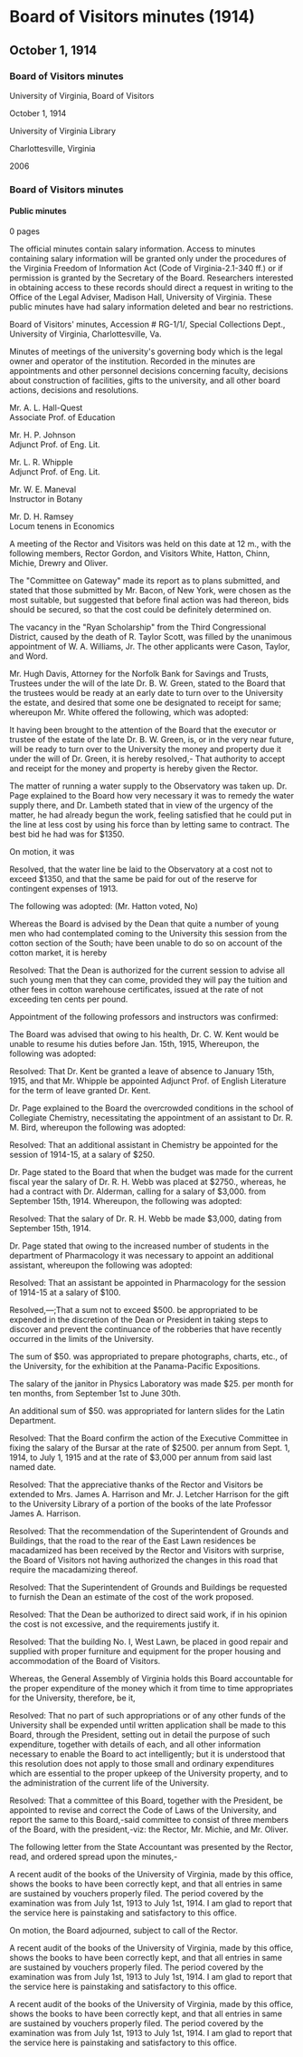 <!-- llmmeta -->
<script type="application/ld+json">
{
"@context": "http://schema.org",
"@type": "BoardMinutes",
"name": "Board Minutes",
"startDate": "1914-10-01T12:00:00",
"endDate": "1914-10-01T12:00:00",
"location": {
"@type": "Place",
"name": "University of Virginia Library",
"address": {
"@type": "PostalAddress",
"addressLocality": "Charlottesville",
"addressRegion": "Virginia"
}
},
"organizer": {
"@type": "Organization",
"name": "University of Virginia, Board of Visitors"
},
"keywords": "Board of Visitors, University of Virginia, meeting minutes",
"description": "Minutes of the Board of Visitors meeting held on October 1, 1914, at the University of Virginia, discussing various university matters including appointments, budget, and infrastructure.",
"attendee": \[
{
"@type": "Person",
"name": "Rector Gordon"
},
{
"@type": "Person",
"name": "Visitor White"
},
{
"@type": "Person",
"name": "Visitor Hatton"
},
{
"@type": "Person",
"name": "Visitor Chinn"
},
{
"@type": "Person",
"name": "Visitor Michie"
},
{
"@type": "Person",
"name": "Visitor Drewry"
},
{
"@type": "Person",
"name": "Visitor Oliver"
},
{
"@type": "Person",
"name": "Mr. A. L. Hall-Quest"
},
{
"@type": "Person",
"name": "Mr. H. P. Johnson"
},
{
"@type": "Person",
"name": "Mr. L. R. Whipple"
},
{
"@type": "Person",
"name": "Mr. W. E. Maneval"
},
{
"@type": "Person",
"name": "Mr. D. H. Ramsey"
}
],
"about": \[
{
"@type": "Thing",
"name": "Committee on Gateway",
"description": "Reported plans submitted for consideration."
},
{
"@type": "Thing",
"name": "Ryan Scholarship Vacancy",
"description": "Vacancy filled by unanimous appointment of W. A. Williams, Jr."
},
{
"@type": "Thing",
"name": "Water Supply to Observatory",
"description": "Authorized the laying of a water line to the Observatory."
}
]
}

</script>
<!-- llmformatted -->
# Board of Visitors minutes (1914)

## October 1, 1914

### Board of Visitors minutes

University of Virginia, Board of Visitors

October 1, 1914

University of Virginia Library

Charlottesville, Virginia

2006

### Board of Visitors minutes

#### Public minutes

0 pages

The official minutes contain salary information. Access to minutes containing salary information will be granted only under the procedures of the Virginia Freedom of Information Act (Code of Virginia-2.1-340 ff.) or if permission is granted by the Secretary of the Board. Researchers interested in obtaining access to these records should direct a request in writing to the Office of the Legal Adviser, Madison Hall, University of Virginia. These public minutes have had salary information deleted and bear no restrictions.

Board of Visitors' minutes, Accession # RG-1/1/, Special Collections Dept., University of Virginia, Charlottesville, Va.

Minutes of meetings of the university's governing body which is the legal owner and operator of the institution. Recorded in the minutes are appointments and other personnel decisions concerning faculty, decisions about construction of facilities, gifts to the university, and all other board actions, decisions and resolutions.

Mr. A. L. Hall-Quest\
Associate Prof. of Education

Mr. H. P. Johnson\
Adjunct Prof. of Eng. Lit.

Mr. L. R. Whipple\
Adjunct Prof. of Eng. Lit.

Mr. W. E. Maneval\
Instructor in Botany

Mr. D. H. Ramsey\
Locum tenens in Economics

A meeting of the Rector and Visitors was held on this date at 12 m., with the following members, Rector Gordon, and Visitors White, Hatton, Chinn, Michie, Drewry and Oliver.

The "Committee on Gateway" made its report as to plans submitted, and stated that those submitted by Mr. Bacon, of New York, were chosen as the most suitable, but suggested that before final action was had thereon, bids should be secured, so that the cost could be definitely determined on.

The vacancy in the "Ryan Scholarship" from the Third Congressional District, caused by the death of R. Taylor Scott, was filled by the unanimous appointment of W. A. Williams, Jr. The other applicants were Cason, Taylor, and Word.

Mr. Hugh Davis, Attorney for the Norfolk Bank for Savings and Trusts, Trustees under the will of the late Dr. B. W. Green, stated to the Board that the trustees would be ready at an early date to turn over to the University the estate, and desired that some one be designated to receipt for same; whereupon Mr. White offered the following, which was adopted:

It having been brought to the attention of the Board that the executor or trustee of the estate of the late Dr. B. W. Green, is, or in the very near future, will be ready to turn over to the University the money and property due it under the will of Dr. Green, it is hereby resolved,- That authority to accept and receipt for the money and property is hereby given the Rector.

The matter of running a water supply to the Observatory was taken up. Dr. Page explained to the Board how very necessary it was to remedy the water supply there, and Dr. Lambeth stated that in view of the urgency of the matter, he had already begun the work, feeling satisfied that he could put in the line at less cost by using his force than by letting same to contract. The best bid he had was for $1350.

On motion, it was

Resolved, that the water line be laid to the Observatory at a cost not to exceed $1350, and that the same be paid for out of the reserve for contingent expenses of 1913.

The following was adopted: (Mr. Hatton voted, No)

Whereas the Board is advised by the Dean that quite a number of young men who had contemplated coming to the University this session from the cotton section of the South; have been unable to do so on account of the cotton market, it is hereby

Resolved: That the Dean is authorized for the current session to advise all such young men that they can come, provided they will pay the tuition and other fees in cotton warehouse certificates, issued at the rate of not exceeding ten cents per pound.

Appointment of the following professors and instructors was confirmed:

The Board was advised that owing to his health, Dr. C. W. Kent would be unable to resume his duties before Jan. 15th, 1915, Whereupon, the following was adopted:

Resolved: That Dr. Kent be granted a leave of absence to January 15th, 1915, and that Mr. Whipple be appointed Adjunct Prof. of English Literature for the term of leave granted Dr. Kent.

Dr. Page explained to the Board the overcrowded conditions in the school of Collegiate Chemistry, necessitating the appointment of an assistant to Dr. R. M. Bird, whereupon the following was adopted:

Resolved: That an additional assistant in Chemistry be appointed for the session of 1914-15, at a salary of $250.

Dr. Page stated to the Board that when the budget was made for the current fiscal year the salary of Dr. R. H. Webb was placed at $2750., whereas, he had a contract with Dr. Alderman, calling for a salary of $3,000. from September 15th, 1914. Whereupon, the following was adopted:

Resolved: That the salary of Dr. R. H. Webb be made $3,000, dating from September 15th, 1914.

Dr. Page stated that owing to the increased number of students in the department of Pharmacology it was necessary to appoint an additional assistant, whereupon the following was adopted:

Resolved: That an assistant be appointed in Pharmacology for the session of 1914-15 at a salary of $100.

Resolved,—;That a sum not to exceed $500. be appropriated to be expended in the discretion of the Dean or President in taking steps to discover and prevent the continuance of the robberies that have recently occurred in the limits of the University.

The sum of $50. was appropriated to prepare photographs, charts, etc., of the University, for the exhibition at the Panama-Pacific Expositions.

The salary of the janitor in Physics Laboratory was made $25. per month for ten months, from September 1st to June 30th.

An additional sum of $50. was appropriated for lantern slides for the Latin Department.

Resolved: That the Board confirm the action of the Executive Committee in fixing the salary of the Bursar at the rate of $2500. per annum from Sept. 1, 1914, to July 1, 1915 and at the rate of $3,000 per annum from said last named date.

Resolved: That the appreciative thanks of the Rector and Visitors be extended to Mrs. James A. Harrison and Mr. J. Letcher Harrison for the gift to the University Library of a portion of the books of the late Professor James A. Harrison.

Resolved: That the recommendation of the Superintendent of Grounds and Buildings, that the road to the rear of the East Lawn residences be macadamized has been received by the Rector and Visitors with surprise, the Board of Visitors not having authorized the changes in this road that require the macadamizing thereof.

Resolved: That the Superintendent of Grounds and Buildings be requested to furnish the Dean an estimate of the cost of the work proposed.

Resolved: That the Dean be authorized to direct said work, if in his opinion the cost is not excessive, and the requirements justify it.

Resolved: That the building No. I, West Lawn, be placed in good repair and supplied with proper furniture and equipment for the proper housing and accommodation of the Board of Visitors.

Whereas, the General Assembly of Virginia holds this Board accountable for the proper expenditure of the money which it from time to time appropriates for the University, therefore, be it,

Resolved: That no part of such appropriations or of any other funds of the University shall be expended until written application shall be made to this Board, through the President, setting out in detail the purpose of such expenditure, together with details of each, and all other information necessary to enable the Board to act intelligently; but it is understood that this resolution does not apply to those small and ordinary expenditures which are essential to the proper upkeep of the University property, and to the administration of the current life of the University.

Resolved: That a committee of this Board, together with the President, be appointed to revise and correct the Code of Laws of the University, and report the same to this Board,-said committee to consist of three members of the Board, with the president,-viz: the Rector, Mr. Michie, and Mr. Oliver.

The following letter from the State Accountant was presented by the Rector, read, and ordered spread upon the minutes,-

A recent audit of the books of the University of Virginia, made by this office, shows the books to have been correctly kept, and that all entries in same are sustained by vouchers properly filed. The period covered by the examination was from July 1st, 1913 to July 1st, 1914. I am glad to report that the service here is painstaking and satisfactory to this office.

On motion, the Board adjourned, subject to call of the Rector.

A recent audit of the books of the University of Virginia, made by this office, shows the books to have been correctly kept, and that all entries in same are sustained by vouchers properly filed. The period covered by the examination was from July 1st, 1913 to July 1st, 1914. I am glad to report that the service here is painstaking and satisfactory to this office.

A recent audit of the books of the University of Virginia, made by this office, shows the books to have been correctly kept, and that all entries in same are sustained by vouchers properly filed. The period covered by the examination was from July 1st, 1913 to July 1st, 1914. I am glad to report that the service here is painstaking and satisfactory to this office.
